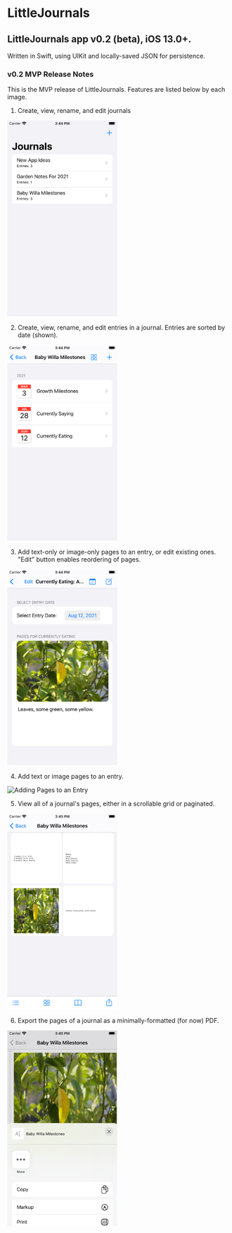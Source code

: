 # LittleJournals
## LittleJournals app v0.2 (beta), iOS 13.0+.
Written in Swift, using UIKit and locally-saved JSON for persistence.

### v0.2 MVP Release Notes
This is the MVP release of LittleJournals. Features are listed below by each image.

1. Create, view, rename, and edit journals

![Journals View](screens/Journals.png)

2. Create, view, rename, and edit entries in a journal. Entries are sorted by date (shown).

![Entries View](screens/Entries.png)

3. Add text-only or image-only pages to an entry, or edit existing ones. "Edit" button enables reordering of pages.

![Editing an Entry](screens/EditEntry.png)

4. Add text or image pages to an entry.

![Adding Pages to an Entry](screens/EditEntryAddPages.png)

5. View all of a journal's pages, either in a scrollable grid or paginated.

![Viewing the pages of a journal in grid or paginated format](screens/ViewAsPages.png)

6. Export the pages of a journal as a minimally-formatted (for now) PDF.

![Exporting the pages of a journal as a PDF](screens/ExportAsPDF.png)
